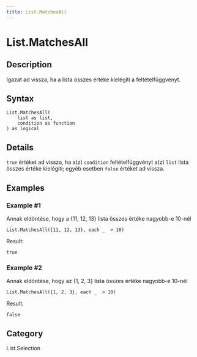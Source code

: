 ```yaml
---
title: List.MatchesAll
---
```


# List.MatchesAll


## Description

Igazat ad vissza, ha a lista összes értéke kielégíti a feltételfüggvényt.


## Syntax

```powerquery
List.MatchesAll(
    list as list,
    condition as function
) as logical
```


## Details

<code>true</code> értéket ad vissza, ha a(z) <code>condition</code> feltételfüggvényt a(z) <code>list</code> lista összes értéke kielégíti; egyéb esetben <code>false</code> értéket ad vissza.


## Examples

### Example #1 
Annak eldöntése, hogy a \{11, 12, 13} lista összes értéke nagyobb-e 10-nél
```powerquery
List.MatchesAll({11, 12, 13}, each _  > 10)
```

Result: 
```powerquery
true
```


### Example #2 
Annak eldöntése, hogy az \{1, 2, 3} lista összes értéke nagyobb-e 10-nél
```powerquery
List.MatchesAll({1, 2, 3}, each _  > 10)
```

Result: 
```powerquery
false
```




## Category
List.Selection
